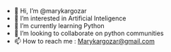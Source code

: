- 👋 Hi, I’m @marykargozar
- 👀 I’m interested in Artificial Inteligence
- 🌱 I’m currently learning Python
- 💞️ I’m looking to collaborate on python communities
- 📫 How to reach me : Marykargozar@gmail.com 

<!---
marykargozar/marykargozar is a ✨ special ✨ repository because its `README.md` (this file) appears on your GitHub profile.
You can click the Preview link to take a look at your changes.
--->
